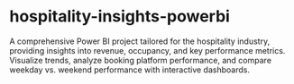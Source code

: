 # hospitality-insights-powerbi
A comprehensive Power BI project tailored for the hospitality industry, providing insights into revenue, occupancy, and key performance metrics. Visualize trends, analyze booking platform performance, and compare weekday vs. weekend performance with interactive dashboards.
